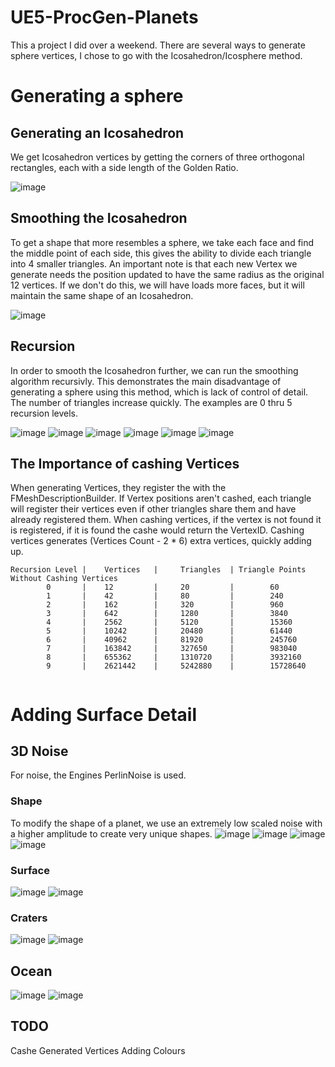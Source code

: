 # UE5-ProcGen-Planets

This a project I did over a weekend. There are several ways to generate sphere vertices, I chose to go with the Icosahedron/Icosphere method.

# Generating a sphere
## Generating an Icosahedron
We get Icosahedron vertices by getting the corners of three orthogonal rectangles, each with a side length of the Golden Ratio. 

![image](https://user-images.githubusercontent.com/32739337/176906124-5cbf050b-86cb-4b42-b10b-b8126e02b8ee.png)

## Smoothing the Icosahedron
To get a shape that more resembles a sphere, we take each face and find the middle point of each side, this gives the ability to divide each triangle into 4 smaller triangles. An important note is that each new Vertex we generate needs the position updated to have the same radius as the original 12 vertices. If we don't do this, we will have loads more faces, but it will maintain the same shape of an Icosahedron.

![image](https://user-images.githubusercontent.com/32739337/176908472-28a0f40c-8d5a-4b98-b12f-0ec50ef76475.png)

## Recursion
In order to smooth the Icosahedron further, we can run the smoothing algorithm recursivly. This demonstrates the main disadvantage of generating a sphere using this method, which is lack of control of detail. The number of triangles increase quickly. The examples are 0 thru 5 recursion levels.

![image](https://user-images.githubusercontent.com/32739337/176916328-66b3b7e1-cc52-4463-a157-c27b3e1dd7db.png)
![image](https://user-images.githubusercontent.com/32739337/176916414-307587cc-54f7-4d55-85f6-2f18fe58dbaa.png)
![image](https://user-images.githubusercontent.com/32739337/176916450-58af8b8b-c9ca-412a-a847-06f4ebc4915e.png)
![image](https://user-images.githubusercontent.com/32739337/176916500-843376fc-0542-426a-a435-4466193a2cbc.png)
![image](https://user-images.githubusercontent.com/32739337/176916549-198d3fc6-bd6e-430c-97bd-709d1d50740e.png)
![image](https://user-images.githubusercontent.com/32739337/176916624-051c40bf-ad88-4a16-94b8-2a557e27cecc.png)


## The Importance of cashing Vertices
When generating Vertices, they register the with the FMeshDescriptionBuilder. If Vertex positions aren't cashed, each triangle will register their vertices even if other triangles share them and have already registered them. When cashing vertices, if the vertex is not found it is registered, if it is found the cashe would return the VertexID. Cashing vertices generates (Vertices Count - 2 * 6) extra vertices, quickly adding up. 
```
Recursion Level |    Vertices   |     Triangles  | Triangle Points Without Cashing Vertices
        0       |    12         |     20         |        60
        1       |    42         |     80         |        240
        2       |    162        |     320        |        960
        3       |    642        |     1280       |        3840
        4       |    2562       |     5120       |        15360
        5       |    10242      |     20480      |        61440
        6       |    40962      |     81920      |        245760
        7       |    163842     |     327650     |        983040
        8       |    655362     |     1310720    |        3932160
        9       |    2621442    |     5242880    |        15728640
       
```

# Adding Surface Detail 

## 3D Noise
For noise, the Engines PerlinNoise is used.
### Shape
To modify the shape of a planet, we use  an extremely low scaled noise with a higher amplitude to create very unique shapes.
![image](https://user-images.githubusercontent.com/32739337/176919585-1c77dd0f-6e7e-41c1-8371-26978ec16955.png)
![image](https://user-images.githubusercontent.com/32739337/176920446-7e0c3b4f-86b1-4a83-b37a-5adfe02365dc.png)
![image](https://user-images.githubusercontent.com/32739337/176920728-74609597-de2a-4faa-b538-de8b2b34795b.png)
![image](https://user-images.githubusercontent.com/32739337/176920956-659e87ca-0767-40ac-b68f-f1761e7fc572.png)

### Surface
![image](https://user-images.githubusercontent.com/32739337/176921312-78d78dec-51eb-465d-a7d3-07da3185a8f5.png)
![image](https://user-images.githubusercontent.com/32739337/176921462-38c4d913-6689-4587-aa40-1d64d3f0d0ac.png)

### Craters
![image](https://user-images.githubusercontent.com/32739337/176921833-8924a92c-87e1-4ff9-8903-4ee839693e71.png)
![image](https://user-images.githubusercontent.com/32739337/176921765-77b41c18-1b44-4128-ac6c-f3258484e30b.png)


## Ocean
![image](https://user-images.githubusercontent.com/32739337/176922289-d242a556-d62c-4663-97c5-21fe29675aff.png)
![image](https://user-images.githubusercontent.com/32739337/176922315-60aec632-e200-472e-9137-e520c5767f36.png)

## TODO
Cashe Generated Vertices
Adding Colours

